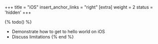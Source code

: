 +++
title = "iOS"
insert_anchor_links = "right"
[extra]
weight = 2
status = 'hidden'
+++


{% todo() %}

* Demonstrate how to get to hello world on iOS
* Discuss limitations
{% end %}
